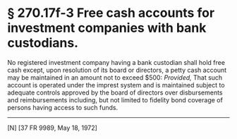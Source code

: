 # § 270.17f-3   Free cash accounts for investment companies with bank custodians.

No registered investment company having a bank custodian shall hold free cash except, upon resolution of its board or directors, a petty cash account may be maintained in an amount not to exceed $500: *Provided,* That such account is operated under the imprest system and is maintained subject to adequate controls approved by the board of directors over disbursements and reimbursements including, but not limited to fidelity bond coverage of persons having access to such funds. 



---

[N] [37 FR 9989, May 18, 1972] 




